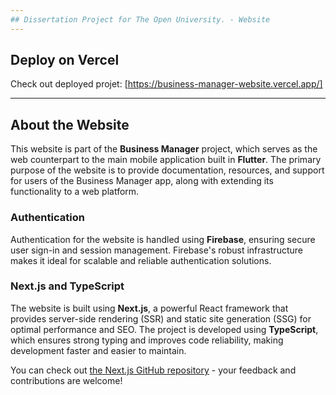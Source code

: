 ```yaml
---
## Dissertation Project for The Open University. - Website
---
```

## Deploy on Vercel

Check out deployed projet: [https://business-manager-website.vercel.app/]

---

## About the Website

This website is part of the **Business Manager** project, which serves as the web counterpart to the main mobile application built in **Flutter**. The primary purpose of the website is to provide documentation, resources, and support for users of the Business Manager app, along with extending its functionality to a web platform.

### **Authentication**
Authentication for the website is handled using **Firebase**, ensuring secure user sign-in and session management. Firebase's robust infrastructure makes it ideal for scalable and reliable authentication solutions.

### **Next.js and TypeScript**
The website is built using **Next.js**, a powerful React framework that provides server-side rendering (SSR) and static site generation (SSG) for optimal performance and SEO. The project is developed using **TypeScript**, which ensures strong typing and improves code reliability, making development faster and easier to maintain.

You can check out [the Next.js GitHub repository](https://github.com/vercel/next.js) - your feedback and contributions are welcome!

